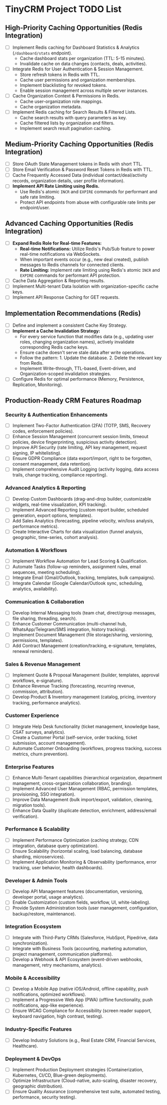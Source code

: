 # TinyCRM Project TODO List

## High-Priority Caching Opportunities (Redis Integration)

- [ ] Implement Redis caching for Dashboard Statistics & Analytics (`/dashboard/stats` endpoint).
  - Cache dashboard stats per organization (TTL: 5-15 minutes).
  - Invalidate cache on data changes (contacts, deals, activities).
- [ ] Integrate Redis for User Authentication & Session Management.
  - Store refresh tokens in Redis with TTL.
  - Cache user permissions and organization memberships.
  - Implement blacklisting for revoked tokens.
  - Enable session management across multiple server instances.
- [ ] Cache Organization Context & Permissions in Redis.
  - Cache user-organization role mappings.
  - Cache organization metadata.
- [ ] Implement Redis caching for Search Results & Filtered Lists.
  - Cache search results with query parameters as key.
  - Cache filtered lists by organization and filters.
  - Implement search result pagination caching.

## Medium-Priority Caching Opportunities (Redis Integration)

- [ ] Store OAuth State Management tokens in Redis with short TTL.
- [ ] Store Email Verification & Password Reset Tokens in Redis with TTL.
- [ ] Cache Frequently Accessed Data (individual contact/deal/activity records, organization details, user profile information).
- [ ] **Implement API Rate Limiting using Redis.**
  - Use Redis's atomic `INCR` and `EXPIRE` commands for performant and safe rate limiting.
  - Protect API endpoints from abuse with configurable rate limits per endpoint/user.

## Advanced Caching Opportunities (Redis Integration)

- [ ] **Expand Redis Role for Real-time Features:**
  - **Real-time Notifications:** Utilize Redis's Pub/Sub feature to power real-time notifications via WebSockets.
  - When important events occur (e.g., new deal created), publish messages to Redis channels for connected clients.
  - **Rate Limiting:** Implement rate limiting using Redis's atomic `INCR` and `EXPIRE` commands for performant API protection.
- [ ] Cache Data Aggregation & Reporting results.
- [ ] Implement Multi-tenant Data Isolation with organization-specific cache keys.
- [ ] Implement API Response Caching for GET requests.

## Implementation Recommendations (Redis)

- [ ] Define and implement a consistent Cache Key Strategy.
- [ ] **Implement a Cache Invalidation Strategy:**
  - For every service function that modifies data (e.g., updating user roles, changing organization names), actively invalidate corresponding Redis cache keys.
  - Ensure cache doesn't serve stale data after write operations.
  - Follow the pattern: 1. Update the database. 2. Delete the relevant key from Redis.
  - Implement Write-through, TTL-based, Event-driven, and Organization-scoped invalidation strategies.
- [ ] Configure Redis for optimal performance (Memory, Persistence, Replication, Monitoring).

## Production-Ready CRM Features Roadmap

### Security & Authentication Enhancements

- [ ] Implement Two-Factor Authentication (2FA) (TOTP, SMS, Recovery codes, enforcement policies).
- [ ] Enhance Session Management (concurrent session limits, timeout policies, device fingerprinting, suspicious activity detection).
- [ ] Improve API Security (rate limiting, API key management, request signing, IP whitelisting).
- [ ] Ensure GDPR Compliance (data export/import, right to be forgotten, consent management, data retention).
- [ ] Implement comprehensive Audit Logging (activity logging, data access trails, change tracking, compliance reporting).

### Advanced Analytics & Reporting

- [ ] Develop Custom Dashboards (drag-and-drop builder, customizable widgets, real-time visualization, KPI tracking).
- [ ] Implement Advanced Reporting (custom report builder, scheduled generation, export options, templates).
- [ ] Add Sales Analytics (forecasting, pipeline velocity, win/loss analysis, performance metrics).
- [ ] Create Interactive Charts for data visualization (funnel analysis, geographic, time-series, cohort analysis).

### Automation & Workflows

- [ ] Implement Workflow Automation for Lead Scoring & Qualification.
- [ ] Automate Tasks (follow-up reminders, assignment rules, email sequences, meeting scheduling).
- [ ] Integrate Email (Gmail/Outlook, tracking, templates, bulk campaigns).
- [ ] Integrate Calendar (Google Calendar/Outlook sync, scheduling, analytics, availability).

### Communication & Collaboration

- [ ] Develop Internal Messaging tools (team chat, direct/group messages, file sharing, threading, search).
- [ ] Enhance Customer Communication (multi-channel hub, WhatsApp/Telegram/SMS integration, history tracking).
- [ ] Implement Document Management (file storage/sharing, versioning, permissions, templates).
- [ ] Add Contract Management (creation/tracking, e-signature, templates, renewal reminders).

### Sales & Revenue Management

- [ ] Implement Quote & Proposal Management (builder, templates, approval workflows, e-signature).
- [ ] Enhance Revenue Tracking (forecasting, recurring revenue, commission, attribution).
- [ ] Develop Product & Inventory management (catalog, pricing, inventory tracking, performance analytics).

### Customer Experience

- [ ] Integrate Help Desk functionality (ticket management, knowledge base, CSAT surveys, analytics).
- [ ] Create a Customer Portal (self-service, order tracking, ticket submission, account management).
- [ ] Automate Customer Onboarding (workflows, progress tracking, success metrics, churn prevention).

### Enterprise Features

- [ ] Enhance Multi-Tenant capabilities (hierarchical organization, department management, cross-organization collaboration, branding).
- [ ] Implement Advanced User Management (RBAC, permission templates, provisioning, SSO integration).
- [ ] Improve Data Management (bulk import/export, validation, cleaning, migration tools).
- [ ] Enhance Data Quality (duplicate detection, enrichment, address/email verification).

### Performance & Scalability

- [ ] Implement Performance Optimization (caching strategy, CDN integration, database query optimization).
- [ ] Ensure Scalability (horizontal scaling, load balancing, database sharding, microservices).
- [ ] Implement Application Monitoring & Observability (performance, error tracking, user behavior, health dashboards).

### Developer & Admin Tools

- [ ] Develop API Management features (documentation, versioning, developer portal, usage analytics).
- [ ] Enable Customization (custom fields, workflow, UI, white-labeling).
- [ ] Provide System Administration tools (user management, configuration, backup/restore, maintenance).

### Integration Ecosystem

- [ ] Integrate with Third-Party CRMs (Salesforce, HubSpot, Pipedrive, data synchronization).
- [ ] Integrate with Business Tools (accounting, marketing automation, project management, communication platforms).
- [ ] Develop a Webhook & API Ecosystem (event-driven webhooks, management, retry mechanisms, analytics).

### Mobile & Accessibility

- [ ] Develop a Mobile App (native iOS/Android, offline capability, push notifications, optimized workflows).
- [ ] Implement a Progressive Web App (PWA) (offline functionality, push notifications, app-like experience).
- [ ] Ensure WCAG Compliance for Accessibility (screen reader support, keyboard navigation, high contrast, testing).

### Industry-Specific Features

- [ ] Develop Industry Solutions (e.g., Real Estate CRM, Financial Services, Healthcare).

### Deployment & DevOps

- [ ] Implement Production Deployment strategies (Containerization, Kubernetes, CI/CD, Blue-green deployments).
- [ ] Optimize Infrastructure (Cloud-native, auto-scaling, disaster recovery, geographic distribution).
- [ ] Ensure Quality Assurance (comprehensive test suite, automated testing, performance, security testing).
